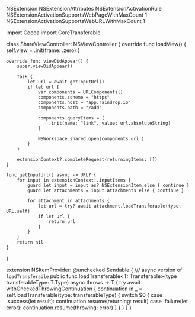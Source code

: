 <key>NSExtension</key>
<dict>
    <key>NSExtensionAttributes</key>
    <dict>
        <key>NSExtensionActivationRule</key>
        <dict>
            <key>NSExtensionActivationSupportsWebPageWithMaxCount</key>
            <integer>1</integer>
            <key>NSExtensionActivationSupportsWebURLWithMaxCount</key>
            <integer>1</integer>
        </dict>
    </dict>
</dict>




import Cocoa
import CoreTransferable

class ShareViewController: NSViewController {
    override func loadView() {
        self.view = .init(frame: .zero)
    }
    
    override func viewDidAppear() {
        super.viewDidAppear()
        
        Task {
            let url = await getInputUrl()
            if let url {
                var components = URLComponents()
                components.scheme = "https"
                components.host = "app.raindrop.io"
                components.path = "/add"
                
                components.queryItems = [
                    .init(name: "link", value: url.absoluteString)
                ]
                
                NSWorkspace.shared.open(components.url!)
            }
        }
        
        extensionContext?.completeRequest(returningItems: [])
    }
    
    func getInputUrl() async -> URL? {
        for input in extensionContext!.inputItems {
            guard let input = input as? NSExtensionItem else { continue }
            guard let attachments = input.attachments else { continue }
                                    
            for attachment in attachments {
                let url = try? await attachment.loadTransferable(type: URL.self)
                if let url {
                    return url
                }
            }
        }
        return nil
    }
}

extension NSItemProvider: @unchecked Sendable {
    /// async version of `loadTransferable`
    public func loadTransferable<T: Transferable>(type transferableType: T.Type) async throws -> T {
        try await withCheckedThrowingContinuation { continuation in
            _ = self.loadTransferable(type: transferableType) {
                switch $0 {
                case .success(let result):
                    continuation.resume(returning: result)
                case .failure(let error):
                    continuation.resume(throwing: error)
                }
            }
        }
    }
}
